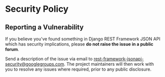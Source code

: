 # Security Policy

## Reporting a Vulnerability

If you believe you've found something in Django REST Framework JSON API which has security implications, please **do not raise the issue in a public forum**.

Send a description of the issue via email to [rest-framework-jsonapi-security@googlegroups.com][security-mail]. The project maintainers will then work with you to resolve any issues where required, prior to any public disclosure.

[security-mail]: mailto:rest-framework-jsonapi-security@googlegroups.com
